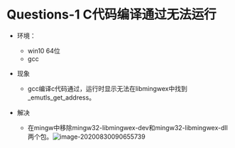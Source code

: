 # Questions-1 C代码编译通过无法运行

* 环境：
  * win10 64位
  * gcc

* 现象
  * gcc编译c代码通过，运行时显示无法在libmingwex中找到_emutls_get_address。

* 解决

  * 在mingw中移除mingw32-libmingwex-dev和mingw32-libmingwex-dll两个包。![image-20200830090655739](https://raw.githubusercontent.com/Abug0/Typora-Pics/master/pics/Typora20200830090702.png)

    